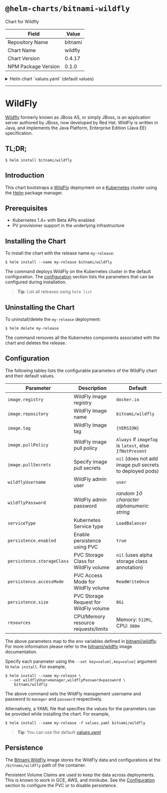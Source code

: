 # `@helm-charts/bitnami-wildfly`

Chart for Wildfly

| Field               | Value   |
| ------------------- | ------- |
| Repository Name     | bitnami |
| Chart Name          | wildfly |
| Chart Version       | 0.4.17  |
| NPM Package Version | 0.1.0   |

<details>

<summary>Helm chart `values.yaml` (default values)</summary>

```yaml
## Bitnami WildFly image version
## ref: https://hub.docker.com/r/bitnami/wildfly/tags/
##
image:
  registry: docker.io
  repository: bitnami/wildfly
  tag: 13.0.0-debian-9
  ## Specify a imagePullPolicy
  ## Defaults to 'Always' if image tag is 'latest', else set to 'IfNotPresent'
  ## ref: http://kubernetes.io/docs/user-guide/images/#pre-pulling-images
  ##
  pullPolicy: IfNotPresent
  ## Optionally specify an array of imagePullSecrets.
  ## Secrets must be manually created in the namespace.
  ## ref: https://kubernetes.io/docs/tasks/configure-pod-container/pull-image-private-registry/
  ##
  # pullSecrets:
  #   - myRegistrKeySecretName

## Specify a imagePullPolicy
## ref: http://kubernetes.io/docs/user-guide/images/#pre-pulling-images
##
imagePullPolicy: IfNotPresent

## Admin user
## ref: https://github.com/bitnami/bitnami-docker-wildfly#creating-a-custom-user
##
wildflyUsername: user

## Admin password
## ref: https://github.com/bitnami/bitnami-docker-wildfly#creating-a-custom-user
##
# wildflyPassword:

## Kubernetes configuration
## For minikube, set this to NodePort, elsewhere use LoadBalancer
##
serviceType: LoadBalancer

## Enable persistence using Persistent Volume Claims
## ref: http://kubernetes.io/docs/user-guide/persistent-volumes/
##
persistence:
  enabled: true
  ## If defined, volume.beta.kubernetes.io/storage-class: <storageClass>
  ## Default: volume.alpha.kubernetes.io/storage-class: default
  ##
  # storageClass:
  accessMode: ReadWriteOnce
  size: 8Gi

## Configure resource requests and limits
## ref: http://kubernetes.io/docs/user-guide/compute-resources/
##
resources:
  requests:
    memory: 512Mi
    cpu: 300m
```

</details>

---

# WildFly

[Wildfly](http://wildfly.org/) formerly known as JBoss AS, or simply JBoss, is an application server authored by JBoss, now developed by Red Hat. WildFly is written in Java, and implements the Java Platform, Enterprise Edition (Java EE) specification.

## TL;DR;

```console
$ helm install bitnami/wildfly
```

## Introduction

This chart bootstraps a [WildFly](https://github.com/bitnami/bitnami-docker-wildfly) deployment on a [Kubernetes](http://kubernetes.io) cluster using the [Helm](https://helm.sh) package manager.

## Prerequisites

- Kubernetes 1.4+ with Beta APIs enabled
- PV provisioner support in the underlying infrastructure

## Installing the Chart

To install the chart with the release name `my-release`:

```console
$ helm install --name my-release bitnami/wildfly
```

The command deploys WildFly on the Kubernetes cluster in the default configuration. The [configuration](#configuration) section lists the parameters that can be configured during installation.

> **Tip**: List all releases using `helm list`

## Uninstalling the Chart

To uninstall/delete the `my-release` deployment:

```console
$ helm delete my-release
```

The command removes all the Kubernetes components associated with the chart and deletes the release.

## Configuration

The following tables lists the configurable parameters of the WildFly chart and their default values.

| Parameter                  | Description                            | Default                                                  |
| -------------------------- | -------------------------------------- | -------------------------------------------------------- |
| `image.registry`           | WildFly image registry                 | `docker.io`                                              |
| `image.repository`         | WildFly Image name                     | `bitnami/wildfly`                                        |
| `image.tag`                | WildFly Image tag                      | `{VERSION}`                                              |
| `image.pullPolicy`         | WildFly image pull policy              | `Always` if `imageTag` is `latest`, else `IfNotPresent`  |
| `image.pullSecrets`        | Specify image pull secrets             | `nil` (does not add image pull secrets to deployed pods) |
| `wildflyUsername`          | WildFly admin user                     | `user`                                                   |
| `wildflyPassword`          | WildFly admin password                 | _random 10 character alphanumeric string_                |
| `serviceType`              | Kubernetes Service type                | `LoadBalancer`                                           |
| `persistence.enabled`      | Enable persistence using PVC           | `true`                                                   |
| `persistence.storageClass` | PVC Storage Class for WildFly volume   | `nil` (uses alpha storage class annotation)              |
| `persistence.accessMode`   | PVC Access Mode for WildFly volume     | `ReadWriteOnce`                                          |
| `persistence.size`         | PVC Storage Request for WildFly volume | `8Gi`                                                    |
| `resources`                | CPU/Memory resource requests/limits    | Memory: `512Mi`, CPU: `300m`                             |

The above parameters map to the env variables defined in [bitnami/wildfly](http://github.com/bitnami/bitnami-docker-wildfly). For more information please refer to the [bitnami/wildfly](http://github.com/bitnami/bitnami-docker-wildfly) image documentation.

Specify each parameter using the `--set key=value[,key=value]` argument to `helm install`. For example,

```console
$ helm install --name my-release \
  --set wildflyUser=manager,wildflyPassword=password \
    bitnami/wildfly
```

The above command sets the WildFly management username and password to `manager` and `password` respectively.

Alternatively, a YAML file that specifies the values for the parameters can be provided while installing the chart. For example,

```console
$ helm install --name my-release -f values.yaml bitnami/wildfly
```

> **Tip**: You can use the default [values.yaml](values.yaml)

## Persistence

The [Bitnami WildFly](https://github.com/bitnami/bitnami-docker-wildfly) image stores the WildFly data and configurations at the `/bitnami/wildfly` path of the container.

Persistent Volume Claims are used to keep the data across deployments. This is known to work in GCE, AWS, and minikube.
See the [Configuration](#configuration) section to configure the PVC or to disable persistence.
